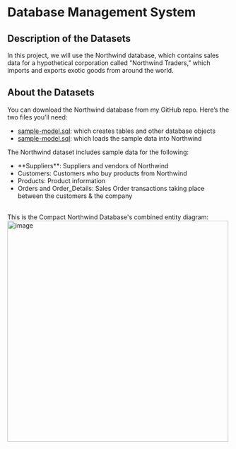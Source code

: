 # Database Management System
## Description of the Datasets
In this project, we will use the Northwind database, which contains sales data for a hypothetical corporation called "Northwind Traders," which imports and exports exotic goods from around the world.

## About the Datasets 
You can download the Northwind database from my GitHub repo. Here’s the two files you’ll need:
  <ul>
      <li> <a href="https://github.com/Khanhlinh1211/Database_Management_System/blob/main/sample-model.sql">sample-model.sql</a>: which creates tables and other database objects </li>
      <li>  <a href="https://github.com/Khanhlinh1211/Database_Management_System/blob/main/sample-data.sql">sample-model.sql</a>: which loads the sample data into Northwind </li>
  </ul>
  
  The Northwind dataset includes sample data for the following:
  <ul>
    <li>**Suppliers**: Suppliers and vendors of Northwind</li>
    <li> Customers: Customers who buy products from Northwind</li>
    <li>Products: Product information</li>
    <li>Orders and Order_Details: Sales Order transactions taking place between the customers & the company</li>
  </ul>
  
<br>
This is the Compact Northwind Database's combined entity diagram:
<img width="500" alt="image" src="https://user-images.githubusercontent.com/106904941/182343178-8f4a5d8a-a3c2-457d-bdd5-cc05b0fdba86.png">

